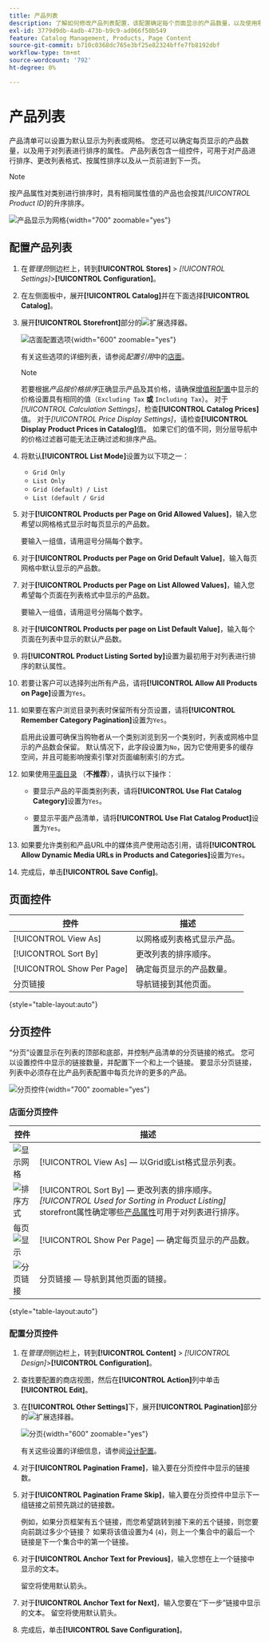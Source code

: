 ```yaml
---
title: 产品列表
description: 了解如何修改产品列表配置，该配置确定每个页面显示的产品数量，以及使用哪个属性对列表进行排序。
exl-id: 3779d9db-4adb-473b-b9c9-ad066f50b549
feature: Catalog Management, Products, Page Content
source-git-commit: b710c0368dc765e3bf25e82324bffe7fb8192dbf
workflow-type: tm+mt
source-wordcount: '792'
ht-degree: 0%

---
```


# 产品列表

产品清单可以设置为默认显示为列表或网格。 您还可以确定每页显示的产品数量，以及用于对列表进行排序的属性。 产品列表包含一组控件，可用于对产品进行排序、更改列表格式、按属性排序以及从一页前进到下一页。

>[!NOTE]
>
>按产品属性对类别进行排序时，具有相同属性值的产品也会按其&#x200B;_[!UICONTROL Product ID]_&#x200B;的升序排序。

![产品显示为网格](./assets/storefront-catalog-page.png){width="700" zoomable="yes"}

## 配置产品列表

1. 在&#x200B;_管理员_&#x200B;侧边栏上，转到&#x200B;**[!UICONTROL Stores]** > _[!UICONTROL Settings]_>**[!UICONTROL Configuration]**。

1. 在左侧面板中，展开&#x200B;**[!UICONTROL Catalog]**&#x200B;并在下面选择&#x200B;**[!UICONTROL Catalog]**。

1. 展开&#x200B;**[!UICONTROL Storefront]**&#x200B;部分的![扩展选择器](../assets/icon-display-expand.png)。

   ![店面配置选项](../configuration-reference/catalog/assets/catalog-storefront.png){width="600" zoomable="yes"}

   有关这些选项的详细列表，请参阅&#x200B;_配置引用_&#x200B;中的[店面](../configuration-reference/catalog/catalog.md#storefront)。

   >[!NOTE]
   >
   >若要根据&#x200B;_产品按价格排序_&#x200B;正确显示产品及其价格，请确保[增值税配置](../configuration-reference/sales/tax.md)中显示的价格设置具有相同的值（`Excluding Tax` **或** `Including Tax`）。 对于&#x200B;_[!UICONTROL Calculation Settings]_，检查&#x200B;**[!UICONTROL Catalog Prices]**&#x200B;值。 对于&#x200B;_[!UICONTROL Price Display Settings]_，请检查&#x200B;**[!UICONTROL Display Product Prices in Catalog]**&#x200B;值。 如果它们的值不同，则分层导航中的价格过滤器可能无法正确过滤和排序产品。

1. 将默认&#x200B;**[!UICONTROL List Mode]**&#x200B;设置为以下项之一：

   - `Grid Only`
   - `List Only`
   - `Grid (default) / List`
   - `List (default / Grid`

1. 对于&#x200B;**[!UICONTROL Products per Page on Grid Allowed Values]**，输入您希望以网格格式显示时每页显示的产品数。

   要输入一组值，请用逗号分隔每个数字。

1. 对于&#x200B;**[!UICONTROL Products per Page on Grid Default Value]**，输入每页网格中默认显示的产品数。

1. 对于&#x200B;**[!UICONTROL Products per Page on List Allowed Values]**，输入您希望每个页面在列表格式中显示的产品数。

   要输入一组值，请用逗号分隔每个数字。

1. 对于&#x200B;**[!UICONTROL Products per page on List Default Value]**，输入每个页面在列表中显示的默认产品数。

1. 将&#x200B;**[!UICONTROL Product Listing Sorted by]**&#x200B;设置为最初用于对列表进行排序的默认属性。

1. 若要让客户可以选择列出所有产品，请将&#x200B;**[!UICONTROL Allow All Products on Page]**&#x200B;设置为`Yes`。

1. 如果要在客户浏览目录列表时保留所有分页设置，请将&#x200B;**[!UICONTROL Remember Category Pagination]**&#x200B;设置为`Yes`。

   启用此设置可确保当购物者从一个类别浏览到另一个类别时，列表或网格中显示的产品数会保留。 默认情况下，此字段设置为`No`，因为它使用更多的缓存空间，并且可能影响搜索引擎对页面编制索引的方式。

1. 如果使用[平面目录](catalog-flat.md) （**不推荐**），请执行以下操作：

   - 要显示产品的平面类别列表，请将&#x200B;**[!UICONTROL Use Flat Catalog Category]**&#x200B;设置为`Yes`。

   - 要显示平面产品清单，请将&#x200B;**[!UICONTROL Use Flat Catalog Product]**&#x200B;设置为`Yes`。

1. 如果要允许类别和产品URL中的媒体资产使用动态引用，请将&#x200B;**[!UICONTROL Allow Dynamic Media URLs in Products and Categories]**&#x200B;设置为`Yes`。

1. 完成后，单击&#x200B;**[!UICONTROL Save Config]**。

## 页面控件

| 控件 | 描述 |
|--- |--- |
| [!UICONTROL View As] | 以网格或列表格式显示产品。 |
| [!UICONTROL Sort By] | 更改列表的排序顺序。 |
| [!UICONTROL Show Per Page] | 确定每页显示的产品数量。 |
| 分页链接 | 导航链接到其他页面。 |

{style="table-layout:auto"}

## 分页控件

“分页”设置显示在列表的顶部和底部，并控制产品清单的分页链接的格式。 您可以设置控件中显示的链接数量，并配置下一个和上一个链接。 要显示分页链接，列表中必须存在比产品列表配置中每页允许的更多的产品。

![分页控件](./assets/storefront-pagination-controls.png){width="700" zoomable="yes"}

### 店面分页控件

| 控件 | 描述 |
|--- |--- |
| ![显示网格](./assets/controls-pagination-list-grid.png) | [!UICONTROL View As] — 以Grid或List格式显示列表。 |
| ![排序方式](./assets/control-pagination-sort-by.png) | [!UICONTROL Sort By] — 更改列表的排序顺序。 _[!UICONTROL Used for Sorting in Product Listing]_&#x200B;storefront属性确定哪些[产品属性](../catalog/product-attributes.md)可用于对列表进行排序。 |
| 每页![显示](./assets/control-pagination-show-per-page.png) | [!UICONTROL Show Per Page] — 确定每页显示的产品数。 |
| ![分页链接](./assets/control-pagination.png) | 分页链接 — 导航到其他页面的链接。 |

{style="table-layout:auto"}

### 配置分页控件

1. 在&#x200B;_管理员_&#x200B;侧边栏上，转到&#x200B;**[!UICONTROL Content]** > _[!UICONTROL Design]_>**[!UICONTROL Configuration]**。

1. 查找要配置的商店视图，然后在&#x200B;**[!UICONTROL Action]**&#x200B;列中单击&#x200B;**[!UICONTROL Edit]**。

1. 在&#x200B;**[!UICONTROL Other Settings]**&#x200B;下，展开&#x200B;**[!UICONTROL Pagination]**&#x200B;部分的![扩展选择器](../assets/icon-display-expand.png)。

   ![分页](./assets/config-design-pagination.png){width="600" zoomable="yes"}

   有关这些设置的详细信息，请参阅[设计配置](../content-design/configuration.md)。

1. 对于&#x200B;**[!UICONTROL Pagination Frame]**，输入要在分页控件中显示的链接数。

1. 对于&#x200B;**[!UICONTROL Pagination Frame Skip]**，输入要在分页控件中显示下一组链接之前预先跳过的链接数。

   例如，如果分页框架有五个链接，而您希望跳转到接下来的五个链接，则您要向前跳过多少个链接？ 如果将该值设置为4 (`4`)，则上一个集合中的最后一个链接是下一个集合中的第一个链接。

1. 对于&#x200B;**[!UICONTROL Anchor Text for Previous]**，输入您想在上一个链接中显示的文本。

   留空将使用默认箭头。

1. 对于&#x200B;**[!UICONTROL Anchor Text for Next]**，输入您要在“下一步”链接中显示的文本。 留空将使用默认箭头。

1. 完成后，单击&#x200B;**[!UICONTROL Save Configuration]**。
